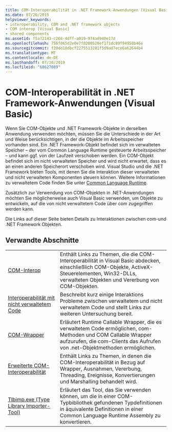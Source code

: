 ```yaml
---
title: COM-Interoperabilität in .NET Framework-Anwendungen (Visual Basic)
ms.date: 07/20/2015
helpviewer_keywords:
- interoperability, COM and .NET framework objects
- COM interop [Visual Basic]
- shared components
ms.assetid: f5a72143-c268-4dff-a019-974ad940e17d
ms.openlocfilehash: 758f065d2e0e7f8200529ef171dc89f94950b46e
ms.sourcegitcommit: f20dd18dbcf2275513281f5d9ad7ece6a62644b4
ms.translationtype: MT
ms.contentlocale: de-DE
ms.lasthandoff: 07/30/2019
ms.locfileid: "68627089"
---
```

# <a name="com-interoperability-in-net-framework-applications-visual-basic"></a>COM-Interoperabilität in .NET Framework-Anwendungen (Visual Basic)

Wenn Sie COM-Objekte und .NET Framework-Objekte in derselben Anwendung verwenden möchten, müssen Sie die Unterschiede in der Art und Weise berücksichtigen, in der die Objekte im Arbeitsspeicher vorhanden sind. Ein .NET Framework-Objekt befindet sich im verwalteten Speicher – der vom Common Language Runtime gesteuerte Arbeitsspeicher – und kann ggf. von der Laufzeit verschoben werden. Ein COM-Objekt befindet sich im nicht verwalteten Speicher und wird nicht erwartet, dass es an einen anderen Speicherort verschoben wird. Visual Studio und die .NET Framework bieten Tools, mit denen Sie die Interaktion dieser verwalteten und nicht verwalteten Komponenten steuern können. Weitere Informationen zu verwaltetem Code finden Sie unter [Common Language Runtime](../../../standard/clr.md).

Zusätzlich zur Verwendung von COM-Objekten in .NET-Anwendungen möchten Sie möglicherweise auch Visual Basic verwenden, um Objekte zu entwickeln, auf die von nicht verwaltetem Code über com zugegriffen werden kann.

Die Links auf dieser Seite bieten Details zu Interaktionen zwischen com-und .NET Framework Objekten.

## <a name="related-sections"></a>Verwandte Abschnitte

| | |
|---------|---------|
| [COM-Interop](../../../visual-basic/programming-guide/com-interop/index.md) | Enthält Links zu Themen, die die COM-Interoperabilität in Visual Basic abdecken, einschließlich COM-Objekte, ActiveX-Steuerelementen, Win32-DLLs, verwalteten Objekten und Vererbung von COM-Objekten. |
| [Interoperabilität mit nicht verwaltetem Code](../../../framework/interop/index.md) | Beschreibt kurz einige Interaktions Probleme zwischen verwaltetem und nicht verwaltetem Code und stellt Links zur weiteren Untersuchung bereit. |
| [COM-Wrapper](../../../standard/native-interop/com-wrappers.md) | Erläutert Runtime Callable Wrapper, die es verwaltetem Code ermöglichen, com-Methoden und COM Callable Wrapper aufzurufen, die com-Clients das Aufrufen von .net-Objektmethoden ermöglichen. |
| [Erweiterte COM-Interoperabilität](../../../framework/interop/index.md) | Enthält Links zu Themen, in denen die COM-Interoperabilität in Bezug auf Wrapper, Ausnahmen, Vererbung, Threading, Ereignisse, Konvertierungen und Marshalling behandelt wird. |
| [Tlbimp.exe (Type Library Importer-Tool)](../../../framework/tools/tlbimp-exe-type-library-importer.md) | Erläutert das Tool, das Sie verwenden können, um die in einer COM-Typbibliothek gefundenen Typdefinitionen in äquivalente Definitionen in einer Common Language Runtime Assembly zu konvertieren. |
